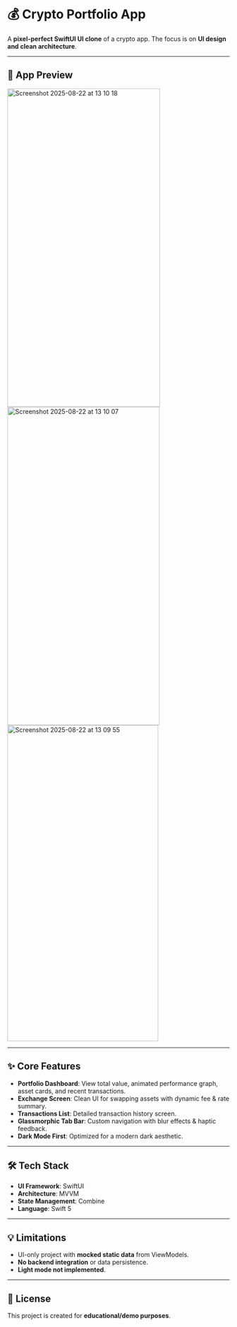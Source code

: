 # 💰 Crypto Portfolio App

A **pixel-perfect SwiftUI UI clone** of a crypto app.
The focus is on **UI design and clean architecture**.

---

## 📱 App Preview
<img width="346" height="720" alt="Screenshot 2025-08-22 at 13 10 18" src="https://github.com/user-attachments/assets/c54702a8-9f64-4df7-8e5b-507090468131" />
<img width="345" height="720" alt="Screenshot 2025-08-22 at 13 10 07" src="https://github.com/user-attachments/assets/a47b7818-470c-4e38-9d1d-55d2a948e6c9" />
<img width="342" height="715" alt="Screenshot 2025-08-22 at 13 09 55" src="https://github.com/user-attachments/assets/351c51ce-4cad-423e-9eb7-b9f5ff0b79c6" />
<![Stock](https://github.com/user-attachments/assets/2400f600-2ad3-4fa4-a89d-66aaca34b3be) />


---

## ✨ Core Features

* **Portfolio Dashboard**: View total value, animated performance graph, asset cards, and recent transactions.
* **Exchange Screen**: Clean UI for swapping assets with dynamic fee & rate summary.
* **Transactions List**: Detailed transaction history screen.
* **Glassmorphic Tab Bar**: Custom navigation with blur effects & haptic feedback.
* **Dark Mode First**: Optimized for a modern dark aesthetic.

---

## 🛠️ Tech Stack

* **UI Framework**: SwiftUI
* **Architecture**: MVVM
* **State Management**: Combine
* **Language**: Swift 5

---


## 💡 Limitations

* UI-only project with **mocked static data** from ViewModels.
* **No backend integration** or data persistence.
* **Light mode not implemented**.

---

## 📖 License

This project is created for **educational/demo purposes**.
